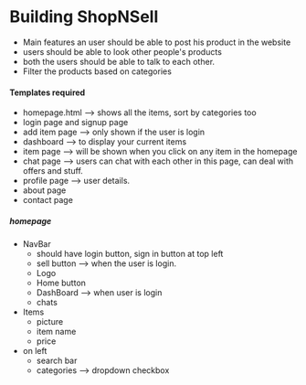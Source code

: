 # Building ShopNSell

* Main features an user should be able to post his product in the website
* users should be able to look other people's products
* both the users should be able to talk to each other.
* Filter the products based on categories

#### Templates required

* homepage.html --> shows all the items, sort by categories too
* login page and signup page
* add item page --> only shown if the user is login
* dashboard --> to display your current items
* item page --> will be shown when you click on any item in the homepage
* chat page --> users can chat with each other in this page, can deal with offers and stuff.
* profile page --> user details.
* about page
* contact page

##### homepage 

* NavBar
  * should have login button, sign in button at top left
  * sell button --> when the user is login.
  * Logo
  * Home button
  * DashBoard --> when user is login
  * chats
* Items
  * picture
  * item name
  * price
* on left
  * search bar
  * categories --> dropdown checkbox
